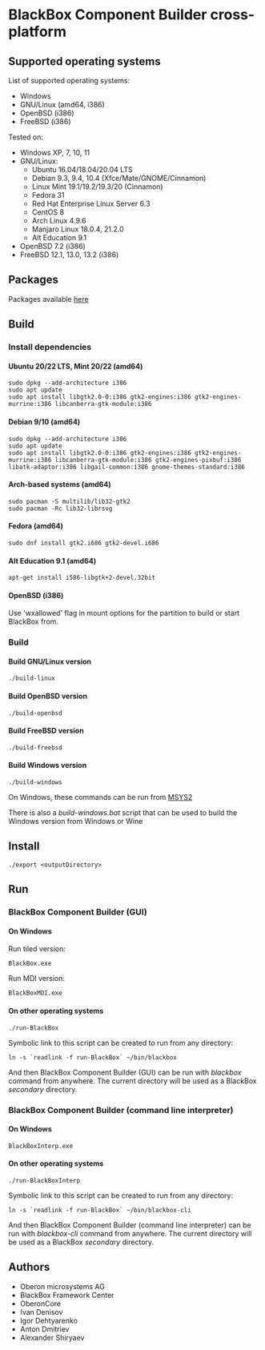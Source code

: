 # BlackBox Component Builder cross-platform

## Supported operating systems

List of supported operating systems:
* Windows
* GNU/Linux (amd64, i386)
* OpenBSD (i386)
* FreeBSD (i386)

Tested on:
* Windows XP, 7, 10, 11
* GNU/Linux:
  * Ubuntu 16.04/18.04/20.04 LTS
  * Debian 9.3, 9.4, 10.4 (Xfce/Mate/GNOME/Cinnamon)
  * Linux Mint 19.1/19.2/19.3/20 (Cinnamon)
  * Fedora 31
  * Red Hat Enterprise Linux Server 6.3
  * CentOS 8
  * Arch Linux 4.9.6
  * Manjaro Linux 18.0.4, 21.2.0
  * Alt Education 9.1
* OpenBSD 7.2 (i386)
* FreeBSD 12.1, 13.0, 13.2 (i386)

## Packages

Packages available [here](https://blackbox.oberon.org/download)

## Build

### Install dependencies

#### Ubuntu 20/22 LTS, Mint 20/22 (amd64)

	sudo dpkg --add-architecture i386
	sudo apt update
	sudo apt install libgtk2.0-0:i386 gtk2-engines:i386 gtk2-engines-murrine:i386 libcanberra-gtk-module:i386

#### Debian 9/10 (amd64)

	sudo dpkg --add-architecture i386
	sudo apt update
	sudo apt install libgtk2.0-0:i386 gtk2-engines:i386 gtk2-engines-murrine:i386 libcanberra-gtk-module:i386 gtk2-engines-pixbuf:i386 libatk-adaptor:i386 libgail-common:i386 gnome-themes-standard:i386

#### Arch-based systems (amd64)

	sudo pacman -S multilib/lib32-gtk2
	sudo pacman -Rc lib32-librsvg

#### Fedora (amd64)

	sudo dnf install gtk2.i686 gtk2-devel.i686

#### Alt Education 9.1 (amd64)

	apt-get install i586-libgtk+2-devel.32bit

#### OpenBSD (i386)

Use 'wxallowed' flag in mount options for the partition to build or start BlackBox from.

### Build

#### Build GNU/Linux version

	./build-linux

#### Build OpenBSD version

	./build-openbsd

#### Build FreeBSD version

	./build-freebsd

#### Build Windows version

	./build-windows

On Windows, these commands can be run from [MSYS2](https://www.msys2.org/)

There is also a *build-windows.bat* script that can be used to build the Windows version from Windows or Wine

## Install

	./export <outputDirectory>

## Run

### BlackBox Component Builder (GUI)

#### On Windows

Run tiled version:

	BlackBox.exe

Run MDI version:

	BlackBoxMDI.exe

#### On other operating systems

	./run-BlackBox

Symbolic link to this script can be created to run from any directory:

	ln -s `readlink -f run-BlackBox` ~/bin/blackbox

And then BlackBox Component Builder (GUI) can be run with *blackbox* command from anywhere.
The current directory will be used as a BlackBox *secondary* directory.

### BlackBox Component Builder (command line interpreter)

#### On Windows

	BlackBoxInterp.exe

#### On other operating systems

	./run-BlackBoxInterp

Symbolic link to this script can be created to run from any directory:

	ln -s `readlink -f run-BlackBox` ~/bin/blackbox-cli

And then BlackBox Component Builder (command line interpreter) can be run with *blackbox-cli* command from anywhere.
The current directory will be used as a BlackBox *secondary* directory.

## Authors

* Oberon microsystems AG
* BlackBox Framework Center
* OberonCore
* Ivan Denisov
* Igor Dehtyarenko
* Anton Dmitriev
* Alexander Shiryaev
